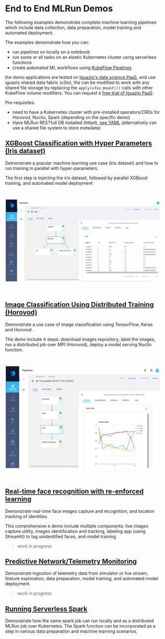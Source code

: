 # End to End MLRun Demos

The following examples demonstrate complete machine learning pipelines which include data collection, data preparation, 
model training and automated deployment. 

The examples demonstrate how you can:
 * run pipelines on locally on a notebook
 * run some or all tasks on an elastic Kubernetes cluster using serverless functions
 * create automated ML workflows using [KubeFlow Pipelines](https://www.kubeflow.org/docs/pipelines/overview/pipelines-overview/) 

the demo applications are tested on [Iguazio's data science PaaS](https://www.iguazio.com/), 
and use iguazio shared data fabric (v3io), the can be modified to work with any shared file storage by replacing the 
`apply(v3io_mount())` calls with other KubeFlow volume modifiers. You can request a [free trial of Iguazio PaaS](https://www.iguazio.com/lp/14-day-free-trial-in-the-cloud/).

Pre-requisites:
* need to have a Kubernetes cluster with pre-installed operators/CRDs for Horovod, Nuclio, Spark (depending on the specific demo)
* Have MLRun RESTfull DB installed (httpd), [see YAML](https://github.com/mlrun/mlrun/blob/master/hack/mlrundb.yaml) (alternatively can use a shared file system to store metadata)

## [XGBoost Classification with Hyper Parameters (Iris dataset)](xgboost/train_xgboost_serverless.ipynb)

Demonstrate a popular machine learning use case (iris dataset) and how to run training in parallel with hyper-parameters.

The first step is injecting the iris dataset, followed by parallel XGBoost training, and automated model deployment

<br><p align="center"><img src="./xgboost/iris-pipe.png" width="500"/></p><br>

## [Image Classification Using Distributed Training (Horovod)](image_classification/README.md)

Demonstrate a use case of image classification using TensorFlow, Keras and Horovod.

The demo include 4 steps: download images repository, label the images, 
run a distributed job over MPI (Horovod), deploy a model serving Nuclio function.

<br><p align="center"><img src="./image_classification/hvd-pipe.png" width="500"/></p><br>

## [Real-time face recognition with re-enforced learning](faces/readme.md)

Demonstrate real-time face images capture and recognition, and location tracking of identities.

This comprehensive e demo include multiple components: live images capture utility, images identification and tracking, 
labeling app (using Streamlit) to tag unidentified faces, and model training

> work in progress 

## [Predictive Network/Telemetry Monitoring](netops/Readme.md)

Demonstrate ingestion of telemetry data from simulator or live stream, feature exploration, 
data preparation, model training, and automated model deployment.

> work in progress 

## [Running Serverless Spark](spark/mlrun_sparkk8s.ipynb)

Demonstrate how the same spark job can run locally and as a distributed MLRun job over Kubernetes.
The Spark function can be incorporated as a step in various data preparation and machine learning scenarios.
 